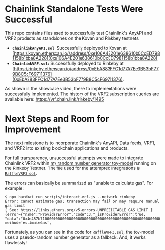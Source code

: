 # Chainlink Standalone Tests Were Successful

This repo contains files used to successfully test Chainlink's AnyAPI and VRF2 products as standalones on the Kovan and Rinkbey testnets.


* **`ChainlinkAnyAPI.sol`:** Successfully deployed to Kovan at [https://kovan.etherscan.io//address/0xe106A4E201e638610b0CcED7981158b1bba8A228](0xe106A4E201e638610b0CcED7981158b1bba8A228)
* **`ChainlinkVRF.sol`:** Successfully deployed to Rinkeby at [https://rinkeby.etherscan.io/address/0xEbA883FFC1d77A7Ee3B53bF779B8C5cF69711376](0xEbA883FFC1d77A7Ee3B53bF779B8C5cF69711376). 

As shown in the showcase video, these to implementations were successfully implemented. The history of the VRF2 subscription queries are available here: https://vrf.chain.link/rinkeby/1495


# Next Steps and Room for Improvement

The next milestone is to incorporate Chainlink's AnyAPI, Data feeds, VRF1, and VRF2 into existing blockchain applications and products.

For full transparency, unsuccessful attempts were made to integrate Chainlink VRF2 within [my random number generator toy-model](https://github.com/codesport/blockchain-random-numbers) running on the Rinkeby Testnet. The file used for the attempted integrations is [`RaffleVRF3.sol`](https://github.com/codesport/chainlink-deployments/blob/master/contracts/RaffleVRF3.sol).

The errors can basically be summarized as "unable to calculate gas". For example:

```
$ npx hardhat run scripts/interact-vrf.js --network rinkeby
Error: cannot estimate gas; transaction may fail or may require manual gas limit 
[ See: https://links.ethers.org/v5-errors-UNPREDICTABLE_GAS_LIMIT ] 
(error={"name":"ProviderError","code":3,"_isProviderError":true,
"data":"0x4e487b710000000000000000000000000000000000000000000000000000000000000032"}, 
method="estimateGas", 
```

Fortunately, as you can see in the code for `RaffleVRF3.sol`, the toy-model uses a pseudo-random number generator as a fallback.  And, it works flawlessly!  


